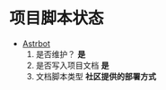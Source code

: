 # 项目脚本状态

- [Astrbot](https://github.com/AstrBotDevs/AstrBot)
  1. 是否维护？ **是**
  2. 是否写入项目文档 **是**
  3. 文档脚本类型 **社区提供的部署方式**  
